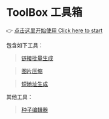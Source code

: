 # ToolBox 工具箱

👉 [点击这里开始使用 Click here to start](https://zhaocj.goho.co)

包含如下工具：

>  [链接批量生成](https://zhaocj.goho.co/toolbox/#/UrlBatchGenerat)

>  [图片压缩](https://zhaocj.goho.co/#/ImageCompress)

>  [短地址生成](https://zhaocj.goho.co/#/ShortLink) 

其他工具：

>  [种子编辑器](https://sdjdd.github.io/whitewash-torrent/demo/)
